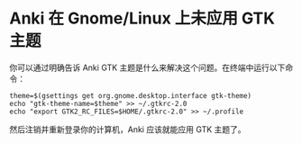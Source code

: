 # Anki 在 Gnome/Linux 上未应用 GTK 主题

你可以通过明确告诉 Anki GTK 主题是什么来解决这个问题。在终端中运行以下命令：

```shell
theme=$(gsettings get org.gnome.desktop.interface gtk-theme)
echo "gtk-theme-name=$theme" >> ~/.gtkrc-2.0
echo "export GTK2_RC_FILES=$HOME/.gtkrc-2.0" >> ~/.profile
```

然后注销并重新登录你的计算机，Anki 应该就能应用 GTK 主题了。
